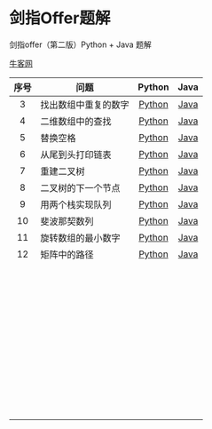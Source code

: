 # 剑指Offer题解

剑指offer（第二版）Python + Java 题解

[牛客网](https://www.nowcoder.com/ta/coding-interviews "牛客网在线编程平台")

| 序号 | 问题                 |                            Python                            |                        Java                         |
| :--: | -------------------- | :----------------------------------------------------------: | :-------------------------------------------------: |
|  3   | 找出数组中重复的数字 | [Python](python/面试题3：找出数组中重复的数字.ipynb "Python题解") | [Java](./java/src/main/Solution_3.java "Java题解")  |
|  4   | 二维数组中的查找     | [Python](python/面试题4：二维数组中的查找.ipynb "Python题解") | [Java](./java/src/main/Solution_4.java "Java题解")  |
|  5   | 替换空格             |    [Python](python/面试题5：替换空格.ipynb "Python题解")     | [Java](./java/src/main/Solution_5.java "Java题解")  |
|  6   | 从尾到头打印链表     | [Python](python/面试题6：从尾到头打印链表.ipynb "Python题解") | [Java](./java/src/main/Solution_6.java "Java题解")  |
|  7   | 重建二叉树           |   [Python](python/面试题7：重建二叉树.ipynb "Python题解")    | [Java](./java/src/main/Solution_7.java "Java题解")  |
|  8   | 二叉树的下一个节点   | [Python](python/面试题8：二叉树的下一个节点.ipynb "Python题解") | [Java](./java/src/main/Solution_8.java "Java题解")  |
|  9   | 用两个栈实现队列     | [Python](python/面试题9：用两个栈实现队列.ipynb "Python题解") | [Java](./java/src/main/Solution_9.java "Java题解")  |
|  10  | 斐波那契数列         |  [Python](python/面试题10：斐波那契数列.ipynb "Python题解")  | [Java](./java/src/main/Solution_10.java "Java题解") |
|  11  | 旋转数组的最小数字   | [Python](python/面试题11：旋转数组的最小数字.ipynb "Python题解") | [Java](./java/src/main/Solution_11.java "Java题解") |
|  12  | 矩阵中的路径         |  [Python](python/面试题12：矩阵中的路径.ipynb "Python题解")  | [Java](./java/src/main/Solution_12.java "Java题解") |
|      |                      |                                                              |                                                     |
|      |                      |                                                              |                                                     |
|      |                      |                                                              |                                                     |
|      |                      |                                                              |                                                     |
|      |                      |                                                              |                                                     |
|      |                      |                                                              |                                                     |
|      |                      |                                                              |                                                     |
|      |                      |                                                              |                                                     |
|      |                      |                                                              |                                                     |
|      |                      |                                                              |                                                     |
|      |                      |                                                              |                                                     |
|      |                      |                                                              |                                                     |
|      |                      |                                                              |                                                     |
|      |                      |                                                              |                                                     |
|      |                      |                                                              |                                                     |
|      |                      |                                                              |                                                     |
|      |                      |                                                              |                                                     |
|      |                      |                                                              |                                                     |
|      |                      |                                                              |                                                     |
|      |                      |                                                              |                                                     |
|      |                      |                                                              |                                                     |
|      |                      |                                                              |                                                     |
|      |                      |                                                              |                                                     |
|      |                      |                                                              |                                                     |
|      |                      |                                                              |                                                     |
|      |                      |                                                              |                                                     |
|      |                      |                                                              |                                                     |
|      |                      |                                                              |                                                     |
|      |                      |                                                              |                                                     |
|      |                      |                                                              |                                                     |
|      |                      |                                                              |                                                     |
|      |                      |                                                              |                                                     |
|      |                      |                                                              |                                                     |
|      |                      |                                                              |                                                     |
|      |                      |                                                              |                                                     |
|      |                      |                                                              |                                                     |
|      |                      |                                                              |                                                     |
|      |                      |                                                              |                                                     |
|      |                      |                                                              |                                                     |
|      |                      |                                                              |                                                     |
|      |                      |                                                              |                                                     |
|      |                      |                                                              |                                                     |
|      |                      |                                                              |                                                     |
|      |                      |                                                              |                                                     |
|      |                      |                                                              |                                                     |
|      |                      |                                                              |                                                     |
|      |                      |                                                              |                                                     |